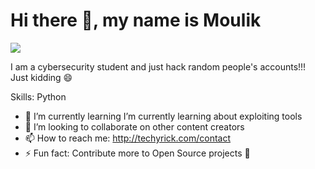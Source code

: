 # Hi there 👋, my name is Moulik

![](https://www.gannett-cdn.com/-mm-/fd5c5b5393c72a785789f0cd5bd20acedd2d2804/c=0-350-2659-1850/local/-/media/Phoenix/BillGoodykoontz/2014/04/24//1398388295000-Homer-Simpson.jpg?width=660&height=373&fit=crop&format=pjpg&auto=webp)

I am a cybersecurity student and just hack random people's accounts!!! Just kidding 😄

Skills: Python

- 🌱 I’m currently learning  I’m currently learning about exploiting tools 
- 👯 I’m looking to collaborate on other content creators 
- 📫 How to reach me: http://techyrick.com/contact 
- ⚡ Fun fact: Contribute more to Open Source projects 🤣 



